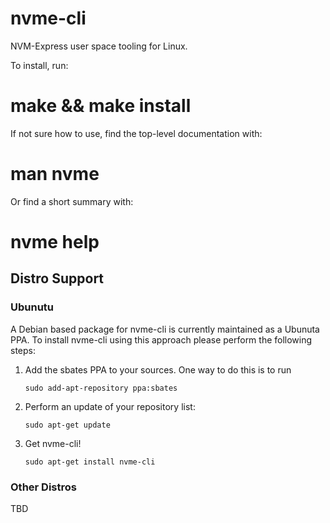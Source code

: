# nvme-cli
NVM-Express user space tooling for Linux.

To install, run:

  # make && make install

If not sure how to use, find the top-level documentation with:

  # man nvme

Or find a short summary with:

  # nvme help

## Distro Support
### Ubunutu

A Debian based package for nvme-cli is currently maintained as a
Ubunuta PPA. To install nvme-cli using this approach please perform
the following steps:
1. Add the sbates PPA to your sources. One way to do this is to run
    ```
    sudo add-apt-repository ppa:sbates
    ```
2. Perform an update of your repository list:
    ```
    sudo apt-get update
    ```
3. Get nvme-cli!
    ```
    sudo apt-get install nvme-cli
    ```
### Other Distros

TBD
